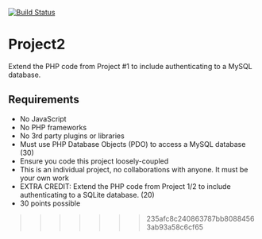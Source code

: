 [![Build Status](https://travis-ci.org/dcritchlow/Project2.svg)](https://travis-ci.org/dcritchlow/Project2)
# Project2
Extend the PHP code from Project #1 to include authenticating to a MySQL database.

## Requirements
- No JavaScript
- No PHP frameworks
- No 3rd party plugins or libraries
- Must use PHP Database Objects (PDO) to access a MySQL database (30)
- Ensure you code this project loosely-coupled
- This is an individual project, no collaborations with anyone. It must be your own work
- EXTRA CREDIT: Extend the PHP code from Project 1/2 to include authenticating to a SQLite database. (20)
- 30 points possible
>>>>>>> 235afc8c240863787bb80884563ab93a58c6cf65
